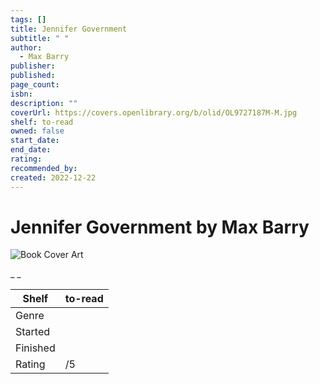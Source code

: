 ```yaml
---
tags: []
title: Jennifer Government
subtitle: " "
author:
  - Max Barry
publisher:
published:
page_count:
isbn:
description: ""
coverUrl: https://covers.openlibrary.org/b/olid/OL9727187M-M.jpg
shelf: to-read
owned: false
start_date:
end_date:
rating:
recommended_by:
created: 2022-12-22
---
```


# Jennifer Government by Max Barry

![Book Cover Art](https://covers.openlibrary.org/b/olid/OL9727187M-M.jpg)

_ _

| Shelf | to-read |
| --- | --- |
| Genre |  |
| Started |  |
| Finished |  |
| Rating | /5 |

